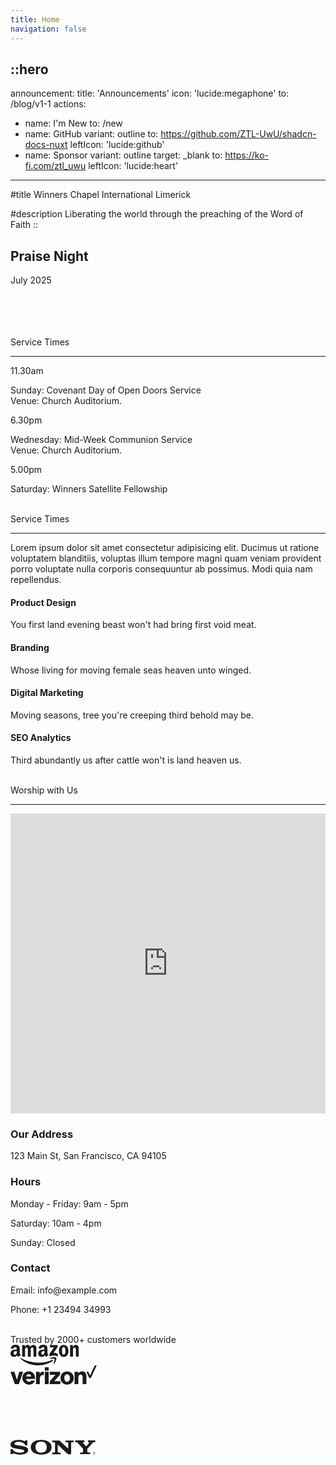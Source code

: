 ```yaml
---
title: Home
navigation: false
---
```


::hero
---
announcement:
  title: 'Announcements'
  icon: 'lucide:megaphone'
  to: /blog/v1-1
actions:
  - name: I'm New
    to: /new
  - name: GitHub
    variant: outline
    to: https://github.com/ZTL-UwU/shadcn-docs-nuxt
    leftIcon: 'lucide:github'
  - name: Sponsor
    variant: outline
    target: _blank
    to: https://ko-fi.com/ztl_uwu
    leftIcon: 'lucide:heart'
---

#title
<span class="<font-black text-5xl">Winners Chapel International Limerick</span>

#description
<span class="bg-rose-600 bg-clip-text text-transparent font-bold">Liberating the world through the preaching of the Word of Faith</span>
::

  <div class="relative h-full w-full bg-white"><div class="absolute h-full w-full bg-[radial-gradient(#e5e7eb_1px,transparent_1px)] [background-size:16px_16px] [mask-image:radial-gradient(ellipse_50%_50%_at_50%_50%,#000_70%,transparent_100%)]"></div></div>


  <!-- Hero -->
  <div class="px-4 sm:px-6 lg:px-8">
    <div class="h-120 md:h-[80dvh] flex flex-col bg-[url('/20250705_193525.jpg')] bg-cover bg-center bg-no-repeat rounded-2xl shadow-2xl filter saturate-100">
      <div class="mt-auto w-2/3 md:max-w-lg ps-5 pb-5 md:ps-10 md:pb-10">
        <div class="absolute left-4 right-4 bottom-4 rounded-xl bg-white bg-white/70 backdrop-blur-lg bg-saturate-200 shadow-2xl translate-y-16 text-center p-6">
    <h2 class="text-xl font-medium mb-2">Praise Night</h2>
    <p class="mb-0">July 2025</p>
  </div>
      </div>
    </div>
  </div>
  <!-- End Hero -->

<br>
<br>
<br>
<br>

  <section class="relative overflow-hidden bg-white py-12 sm:py-16 lg:py-20 filter saturate-150">
    <div class="absolute h-72 w-72 scale-125 -right-8 -bottom-10">
      <div class="absolute h-60 w-60 rounded-2xl border-4 border-rose-600"></div>
      <div class="absolute h-60 w-60 translate-x-3 translate-y-3 rounded-2xl border-4 border-rose-600"></div>
      <div class="absolute h-60 w-60 translate-x-6 translate-y-6 rounded-2xl border-4 border-rose-600"></div>
    </div>
    <div class="mx-auto px-4 sm:px-6 lg:px-8">
      <div class="sm:text-center">
        <span class="text-3xl font-extrabold text-gray-600 sm:text-4xl xl:text-5xl bg-rose-600 saturate-150 bg-clip-text text-transparent">
          Service Times
        </span>
        <hr class="mt-4 h-1.5 w-32 border-none bg-rose-600 sm:mx-auto sm:mt-8" />
      </div>

  <div class="mx-auto mt-20 grid max-w-screen-lg grid-cols-1 gap-x-8 gap-y-12 text-center sm:text-left md:grid-cols-3">
        <div class="backdrop-blur-lg relative mb-3 rounded-3xl border bg-white/70 px-12 py-10 text-left shadow xl:px-12">
          <p class="relative text-5xl font-black text-center text-rose-600">11.30am</p>
          <p class="relative mt-5 text-center font-bold text-gray-600">Sunday: Covenant Day of Open Doors Service <br> Venue: Church Auditorium.</p>
        </div>

  <div class="backdrop-blur-lg relative mb-3 rounded-3xl border bg-white/70 px-12 py-10 text-left shadow xl:px-12">
          <p class="relative text-5xl font-black text-center text-rose-600">6.30pm</p>
          <p class="relative mt-5 text-center font-bold text-gray-600">Wednesday: Mid-Week Communion Service <br> Venue: Church Auditorium.</p>
        </div>

  <div class="backdrop-blur-lg relative mb-3 rounded-3xl border bg-white/70 px-12 py-10 text-left shadow xl:px-12">
          <p class="relative m-0 text-5xl font-black text-center text-rose-600">5.00pm</p>
          <p class="relative mt-5 text-center font-bold text-gray-600">Saturday: Winners Satellite Fellowship</p>
        </div>
      </div>
    </div>
  </section>


<br>


<section
  class="ezy__featured46 light py-14 md:py-24 bg-white dark:bg-[#0b1727] text-zinc-900 dark:text-white relative overflow-hidden z-10"
>
  <div class="container px-4 mx-auto">
    <div class="sm:text-center">
        <span class="text-3xl font-extrabold text-gray-600 sm:text-4xl xl:text-5xl bg-rose-600 saturate-150 bg-clip-text text-transparent">
          Service Times
        </span>
        <hr class="mt-4 h-1.5 w-32 border-none bg-rose-600 sm:mx-auto sm:mt-8" />
        <p class="text-lg opacity-80 leading-7">
          Lorem ipsum dolor sit amet consectetur adipisicing elit. Ducimus
          ut ratione voluptatem blanditiis, voluptas illum tempore magni
          quam veniam provident porro voluptate nulla corporis consequuntur
          ab possimus. Modi quia nam repellendus.
        </p>
      </div>
    </div>
    <div class="grid grid-cols-12 pt-12">
      <div class="col-span-12 lg:col-span-4 lg:order-2">
        <div
          class="bg-center bg-no-repeat bg-cover rounded-2xl h-full min-h-[200px]"
          style="
            background-image: url(https://cdn.easyfrontend.com/pictures/portfolio/portfolio22.jpg);
          "
        ></div>
      </div>
      <div class="col-span-12 md:col-span-6 lg:col-span-4">
        <div class="p-4 mt-4 lg:mt-0">
          <div class="text-center p-6">
            <div
              class="w-16 h-16 rounded-xl text-2xl inline-flex items-center justify-center bg-blue-600 text-white mb-6"
            >
              <i class="fas fa-cannabis"></i>
            </div>
            <h4 class="text-2xl font-medium mb-4">Product Design</h4>
            <p class="opacity-80">
              You first land evening beast won't had bring first void meat.
            </p>
          </div>
        </div>
        <div class="p-4 mt-4 lg:mt-0">
          <div class="text-center p-6">
            <div
              class="w-16 h-16 rounded-xl text-2xl inline-flex items-center justify-center bg-blue-600 text-white mb-6"
            >
              <i class="fas fa-random"></i>
            </div>
            <h4 class="text-2xl font-medium mb-4">Branding</h4>
            <p class="opacity-80">
              Whose living for moving female seas heaven unto winged.
            </p>
          </div>
        </div>
      </div>
      <div class="col-span-12 md:col-span-6 lg:col-span-4 lg:order-3">
        <div class="p-4 mt-4 lg:mt-0">
          <div class="text-center p-6">
            <div
              class="w-16 h-16 rounded-xl text-2xl inline-flex items-center justify-center bg-blue-600 text-white mb-6"
            >
              <i class="fas fa-camera"></i>
            </div>
            <h4 class="text-2xl font-medium mb-4">Digital Marketing</h4>
            <p class="opacity-80">
              Moving seasons, tree you're creeping third behold may be.
            </p>
          </div>
        </div>
        <div class="p-4 mt-4 lg:mt-0">
          <div class="text-center p-6">
            <div
              class="w-16 h-16 rounded-xl text-2xl inline-flex items-center justify-center bg-blue-600 text-white mb-6"
            >
              <i class="fas fa-yin-yang"></i>
            </div>
            <h4 class="text-2xl font-medium mb-4">SEO Analytics</h4>
            <p class="opacity-80">
              Third abundantly us after cattle won't is land heaven us.
            </p>
          </div>
        </div>
      </div>
    </div>
  </div>
</section>





<br>




<section class="bg-white">
    <div class="max-w-7xl mx-auto py-16 px-4 sm:px-6 lg:py-20 lg:px-8">
        <div class="max-w-2xl lg:max-w-4xl mx-auto text-center">
            <span class="text-3xl font-extrabold text-gray-600 sm:text-4xl xl:text-5xl bg-rose-600 saturate-150 bg-clip-text text-transparent">Worship with Us</span>
        </div>
<hr class="mt-4 h-1.5 w-32 border-none bg-rose-600 sm:mx-auto sm:mt-8" />
        <div class="mt-16 lg:mt-20">
            <div class="grid grid-cols-1 md:grid-cols-2 gap-8">
                <div class="rounded-xl shadow-xl overflow-hidden">
                    <iframe
                        src="https://www.google.com/maps/embed?pb=!1m14!1m8!1m3!1d19359.921860543483!2d-8.63089!3d52.660154!3m2!1i1024!2i768!4f13.1!3m3!1m2!1s0x485b5c63917759ed%3A0x701125369c33f748!2s84%20O&#39;Connell%20St%2C%20Prior&#39;s-Land%2C%20Limerick%2C%20V94%20D597%2C%20Ireland!5e0!3m2!1sen!2sus!4v1752178444253!5m2!1sen!2sus"
                        width="100%" height="480" style="border:0;" allowfullscreen="" loading="lazy"></iframe>
                </div>
                <div>
                    <div class="max-w-full mx-auto rounded-lg overflow-hidden">
                        <div class="px-6 py-4">
                            <h3 class="text-lg font-medium text-gray-900">Our Address</h3>
                            <p class="mt-1 text-gray-600">123 Main St, San Francisco, CA 94105</p>
                        </div>
                        <div class="border-t border-gray-200 px-6 py-4">
                            <h3 class="text-lg font-medium text-gray-900">Hours</h3>
                            <p class="mt-1 text-gray-600">Monday - Friday: 9am - 5pm</p>
                            <p class="mt-1 text-gray-600">Saturday: 10am - 4pm</p>
                            <p class="mt-1 text-gray-600">Sunday: Closed</p>
                        </div>
                        <div class="border-t border-gray-200 px-6 py-4">
                            <h3 class="text-lg font-medium text-gray-900">Contact</h3>
                            <p class="mt-1 text-gray-600">Email: info@example.com</p>
                            <p class="mt-1 text-gray-600">Phone: +1 23494 34993</p>
                        </div>
                    </div>
                </div>
            </div>
        </div>
    </div>
</section>


<br>

<div class="container p-8 mx-auto w-full max-w-2xl xl:px-0">
    <div class="flex flex-col justify-center">
        <div class="text-xl text-center text-semibold text-gray-700">Trusted by
            <span class="text-indigo-600 font-bold">2000+</span> customers worldwide
        </div>
        <div class="flex flex-wrap justify-center gap-5 mt-10 md:justify-around">
            <div class="pt-2 text-gray-400"><svg xmlns="http://www.w3.org/2000/svg" width="110" height="33" fill="none"
                    viewBox="0 0 110 33">
                    
  <g fill="currentColor" clip-path="url(#clip0)">
                        <path fill-rule="evenodd"
                            d="M67.776 25.783c-6.323 4.676-15.521 7.167-23.455 7.167-11.114 0-21.079-4.1-28.667-10.923-.575-.536-.077-1.264.651-.843 8.163 4.752 18.243 7.589 28.668 7.589 7.013 0 14.755-1.457 21.884-4.485 1.073-.421 1.954.729.92 1.495z"
                            clip-rule="evenodd"></path>
                        <path fill-rule="evenodd"
                            d="M70.42 22.756c-.804-1.035-5.365-.499-7.396-.23-.613.076-.728-.46-.153-.844 3.64-2.567 9.581-1.8 10.271-.958.69.843-.192 6.822-3.603 9.658-.536.422-1.034.192-.804-.383.766-1.916 2.49-6.17 1.686-7.243z"
                            clip-rule="evenodd"></path>
                        <path
                            d="M63.139 3.67V1.177c0-.383.268-.613.613-.613h11.115c.345 0 .651.268.651.613v2.108c0 .345-.306.805-.843 1.571l-5.749 8.202c2.146-.038 4.408.268 6.324 1.341.421.23.536.614.575.959v2.644c0 .383-.383.805-.805.575-3.411-1.801-7.972-1.993-11.728.038-.383.192-.805-.191-.805-.575v-2.529c0-.383 0-1.073.422-1.686l6.669-9.543H63.79c-.344 0-.651-.269-.651-.614zm-40.51 15.445h-3.373c-.306-.039-.575-.269-.613-.575V1.217c0-.345.307-.614.652-.614h3.142c.345 0 .575.269.613.575V3.44h.077C23.932 1.255 25.503.22 27.573.22c2.108 0 3.45 1.035 4.369 3.22.805-2.185 2.683-3.22 4.676-3.22 1.418 0 2.95.575 3.909 1.916 1.073 1.457.843 3.565.843 5.443v10.96c0 .346-.306.614-.651.614h-3.335c-.345-.038-.613-.307-.613-.613V9.342c0-.729.077-2.568-.077-3.258-.268-1.15-.996-1.495-1.992-1.495-.805 0-1.687.537-2.032 1.418-.345.882-.306 2.338-.306 3.335v9.198c0 .345-.307.613-.652.613H28.34c-.345-.038-.613-.307-.613-.613V9.342c0-1.917.307-4.791-2.07-4.791-2.414 0-2.337 2.76-2.337 4.79v9.199c-.038.306-.307.575-.69.575zM85.099.22c5.021 0 7.742 4.293 7.742 9.773 0 5.289-2.99 9.505-7.741 9.505-4.906 0-7.589-4.293-7.589-9.658C77.473 4.436 80.194.22 85.1.22zm0 3.564c-2.49 0-2.644 3.411-2.644 5.52 0 2.107-.038 6.63 2.606 6.63 2.606 0 2.76-3.641 2.76-5.864 0-1.457-.077-3.22-.499-4.6-.383-1.226-1.15-1.686-2.222-1.686zm14.22 15.33h-3.373c-.345-.038-.614-.306-.614-.613V1.14a.662.662 0 01.652-.575h3.143c.306 0 .536.23.613.498v2.645h.077c.958-2.376 2.261-3.488 4.599-3.488 1.494 0 2.989.537 3.947 2.031.882 1.38.882 3.718.882 5.404v10.923c-.039.307-.307.537-.652.537h-3.373c-.306-.039-.574-.269-.613-.537V9.15c0-1.916.23-4.676-2.108-4.676-.804 0-1.571.537-1.954 1.38-.46 1.073-.537 2.108-.537 3.296V18.5a.702.702 0 01-.69.614zm-41.622-.038a.693.693 0 01-.805.077c-1.111-.92-1.341-1.38-1.955-2.261-1.84 1.878-3.18 2.453-5.557 2.453-2.836 0-5.059-1.764-5.059-5.251 0-2.76 1.495-4.6 3.603-5.519 1.84-.805 4.407-.958 6.362-1.188v-.422c0-.804.076-1.763-.422-2.452-.421-.614-1.188-.882-1.878-.882-1.303 0-2.453.652-2.72 2.031-.078.307-.27.614-.576.614l-3.257-.345c-.269-.077-.575-.269-.499-.69.767-3.986 4.331-5.174 7.55-5.174 1.648 0 3.795.421 5.098 1.686 1.648 1.533 1.495 3.603 1.495 5.826v5.25c0 1.571.651 2.261 1.264 3.143.23.307.268.69 0 .881-.728.575-1.954 1.648-2.644 2.223zm-3.411-8.24v-.728c-2.453 0-5.02.537-5.02 3.411 0 1.456.766 2.453 2.069 2.453.958 0 1.801-.575 2.338-1.533.651-1.188.613-2.3.613-3.603zm-41.698 8.317c-1.112-.92-1.342-1.38-1.955-2.261-1.84 1.878-3.181 2.453-5.557 2.453-2.836 0-5.06-1.764-5.06-5.251 0-2.76 1.496-4.6 3.603-5.519 1.84-.805 4.408-.958 6.362-1.188v-.422c0-.804.077-1.763-.421-2.452-.422-.614-1.188-.882-1.878-.882-1.303 0-2.453.652-2.721 2.031-.077.307-.268.614-.575.614L1.128 5.93C.86 5.854.553 5.662.63 5.24 1.397 1.255 4.96.067 8.18.067c1.648 0 3.794.421 5.098 1.686 1.647 1.533 1.494 3.603 1.494 5.826v5.25c0 1.571.652 2.261 1.265 3.143.23.307.268.69 0 .881-.728.575-1.955 1.648-2.644 2.223a.693.693 0 01-.805.077zm-2.568-8.317v-.728c-2.453 0-5.02.537-5.02 3.411 0 1.456.766 2.453 2.069 2.453.958 0 1.801-.575 2.338-1.533.651-1.188.613-2.3.613-3.603z">
                        </path>
                    </g>
                    <defs>
                        <clipPath id="clip0">
                            <path fill="#fff" d="M0 0H109.272V33H0z"></path>
                        </clipPath>
                    </defs>
                </svg></div>
            <div class="text-gray-400"><svg xmlns="http://www.w3.org/2000/svg" width="138" height="31"
                    viewBox="0 0 658 146">
                    
  <g fill="none" fill-rule="evenodd" stroke="none" stroke-width="1">
                        <g>
                            <path fill="currentColor"
                                d="M642.7 0L606.8 76.8 593.3 47.7 578.7 47.7 600.9 95.3 612.7 95.3 657.2 0z">
                            </path>
                            <path fill="currentColor" fill-rule="nonzero"
                                d="M488.7 142.6h28.9V89.7c0-12.1 7-20.6 17.4-20.6 10 0 15.2 7 15.2 17.1v56.4h28.9V80.7c0-21-12.6-35.8-33-35.8-13 0-22.1 5.6-28.9 15.8h-.6v-13h-28l.1 94.9zm-56.8-97.5c-30.2 0-50.4 21.7-50.4 50.3 0 28.4 20.2 50.3 50.4 50.3s50.4-21.9 50.4-50.3c.1-28.6-20.2-50.3-50.4-50.3zm-.2 79.2c-13.7 0-21-11.5-21-28.9 0-17.6 7.2-28.9 21-28.9 13.7 0 21.3 11.3 21.3 28.9.1 17.4-7.5 28.9-21.3 28.9zm-132.6 18.3h81.2v-22.8h-46v-.6l44-49.3V47.6h-79.2v22.9h44.5v.6l-44.5 49.7v21.8zm-37.1 0h29.1V47.7H262v94.9zm-67.5 0h29V99c0-19.8 11.9-28.6 30-26.1h.6v-25c-1.5-.6-3.2-.7-5.9-.7-11.3 0-18.9 5.2-25.4 16.3h-.6V47.7h-27.7v94.9zm-53.2-18.2c-12.8 0-20.6-8.3-22.1-21.1h68.4c.2-20.4-5.2-36.7-16.5-46.9-8-7.4-18.5-11.5-31.9-11.5-28.6 0-48.4 21.7-48.4 50.1 0 28.6 18.9 50.4 50.3 50.4 11.9 0 21.3-3.2 29.1-8.5 8.3-5.7 14.3-14.1 15.9-22.4h-27.8c-2.7 6.2-8.5 9.9-17 9.9zm-1.5-58.8c10.2 0 17.2 7.6 18.4 18.7h-38.8c2.3-11.2 8.4-18.7 20.4-18.7zM33 142.6h30.4l33-94.9H67.3l-18.5 61h-.4l-18.5-61H0l33 94.9zM262 13.9h29.1v25.8H262V13.9z">
                            </path>
                        </g>
                    </g>
                </svg></div>
            <div class="text-gray-400">
                <svg xmlns="http://www.w3.org/2000/svg" width="150" height="31" fill="none" viewBox="0 0 150 31">
                    
  <path fill="currentColor"
                        d="M150 14.514v-2.647h-3.295V7.75l-.11.034-3.095.945-.061.019v3.118h-4.884V10.13c0-.81.181-1.428.538-1.841.355-.408.863-.615 1.51-.615.465 0 .947.11 1.431.325l.122.054V5.265l-.057-.021c-.452-.162-1.068-.244-1.83-.244-.96 0-1.834.209-2.596.622a4.428 4.428 0 00-1.78 1.757c-.419.751-.631 1.618-.631 2.578v1.91h-2.294v2.647h2.294v11.153h3.293V14.514h4.884v7.088c0 2.919 1.38 4.398 4.1 4.398a6.78 6.78 0 001.4-.155c.488-.105.822-.21 1.018-.322l.043-.026v-2.672l-.134.089c-.204.13-.428.227-.662.288a2.514 2.514 0 01-.65.11c-.638 0-1.11-.171-1.402-.51-.296-.34-.446-.938-.446-1.773v-6.515H150zm-24.387 8.799c-1.195 0-2.137-.396-2.801-1.175-.669-.783-1.007-1.9-1.007-3.317 0-1.464.338-2.61 1.007-3.406.664-.791 1.598-1.193 2.775-1.193 1.142 0 2.05.383 2.702 1.14.654.762.986 1.898.986 3.379 0 1.498-.312 2.65-.928 3.42-.612.764-1.531 1.152-2.734 1.152zm.147-11.779c-2.28 0-4.092.667-5.383 1.982-1.291 1.315-1.945 3.136-1.945 5.41 0 2.161.638 3.9 1.898 5.165 1.26 1.267 2.975 1.908 5.096 1.908 2.21 0 3.986-.676 5.277-2.009 1.29-1.332 1.945-3.135 1.945-5.356 0-2.195-.614-3.946-1.825-5.204-1.211-1.258-2.915-1.896-5.063-1.896zm-12.638 0c-1.551 0-2.834.396-3.815 1.177-.986.785-1.486 1.815-1.486 3.062 0 .647.108 1.223.32 1.711.214.49.545.921.985 1.283.436.359 1.11.735 2.001 1.117.75.308 1.31.569 1.665.774.347.201.594.404.733.6.135.193.204.457.204.783 0 .927-.696 1.378-2.128 1.378-.53 0-1.136-.11-1.8-.329a6.76 6.76 0 01-1.844-.932l-.136-.098v3.164l.05.023c.466.215 1.053.396 1.746.538a9.428 9.428 0 001.864.215c1.684 0 3.04-.398 4.028-1.183.996-.79 1.5-1.845 1.5-3.135 0-.93-.271-1.728-.807-2.37-.531-.639-1.454-1.225-2.74-1.743-1.026-.41-1.683-.751-1.954-1.013-.261-.253-.394-.61-.394-1.063 0-.401.164-.723.5-.983.339-.262.81-.395 1.401-.395.55 0 1.11.087 1.669.256.517.15 1.008.378 1.457.674l.134.092v-3.001l-.051-.022c-.378-.162-.875-.3-1.48-.412a9.053 9.053 0 00-1.622-.168zM99.236 23.313c-1.195 0-2.138-.396-2.802-1.175-.668-.783-1.006-1.899-1.006-3.317 0-1.464.338-2.61 1.007-3.406.664-.791 1.597-1.193 2.774-1.193 1.142 0 2.05.383 2.702 1.14.655.762.987 1.898.987 3.379 0 1.498-.313 2.65-.929 3.42-.611.764-1.53 1.152-2.733 1.152zm.147-11.779c-2.281 0-4.093.667-5.384 1.982-1.29 1.315-1.945 3.136-1.945 5.41 0 2.162.64 3.9 1.9 5.165C95.213 25.358 96.927 26 99.048 26c2.21 0 3.986-.676 5.277-2.009 1.29-1.332 1.945-3.135 1.945-5.356 0-2.195-.614-3.946-1.825-5.204-1.212-1.258-2.916-1.896-5.063-1.896l.001-.001zm-12.328 2.723v-2.39h-3.253v13.8h3.253v-7.06c0-1.2.273-2.186.811-2.93.531-.737 1.24-1.11 2.104-1.11.293 0 .622.049.978.144.353.095.608.198.759.306l.136.099v-3.273l-.052-.022c-.303-.129-.732-.194-1.274-.194-.818 0-1.55.263-2.176.779-.55.453-.947 1.075-1.251 1.85h-.035v.001zm-9.079-2.723c-1.492 0-2.823.32-3.955.95a6.4 6.4 0 00-2.61 2.676c-.594 1.143-.896 2.478-.896 3.966 0 1.304.293 2.5.871 3.555a6.114 6.114 0 002.435 2.456c1.035.573 2.231.863 3.556.863 1.546 0 2.866-.309 3.924-.917l.043-.024v-2.974l-.137.1a6.12 6.12 0 01-1.591.826c-.575.2-1.1.302-1.56.302-1.276 0-2.3-.399-3.044-1.185-.746-.786-1.123-1.891-1.123-3.281 0-1.4.394-2.533 1.17-3.369.775-.833 1.802-1.256 3.052-1.256 1.069 0 2.11.361 3.096 1.075l.137.098v-3.133l-.044-.025c-.371-.207-.877-.378-1.505-.508a9.005 9.005 0 00-1.819-.195zm-9.701.333h-3.253v13.8h3.253v-13.8zm-1.593-5.879c-.536 0-1.003.182-1.386.542a1.786 1.786 0 00-.581 1.354c0 .529.193.975.575 1.327.379.351.847.529 1.392.529a2.01 2.01 0 001.398-.528 1.729 1.729 0 00.582-1.328c0-.518-.19-.969-.566-1.339-.375-.37-.851-.557-1.414-.557zm-8.117 4.86v14.819h3.32V6.41H57.29l-5.84 14.302L45.782 6.41H41v19.256h3.12v-14.82h.107l5.985 14.82h2.354l5.892-14.818h.107z">
                    </path>
                    <path fill="currentColor" fill-rule="evenodd"
                        d="M15 14H0V0h15v14zm17 0H17V0h15v14zM15 31H0V17h15v14zm17 0H17V17h15v14z" clip-rule="evenodd">
                    </path>
                </svg>
            </div>
            <div class="pt-1 text-gray-400"><svg xmlns="http://www.w3.org/2000/svg" width="108" height="29" fill="none"
                    viewBox="0 0 108 29">
                    
  <g>
                        <path fill="currentColor"
                            d="M14.714 27.096c-1.61.283-3.248.367-4.942.593L4.603 12.551V28.34c-1.61.17-3.078.395-4.603.621V.04h4.293l5.874 16.409V.039h4.547v27.057zm8.897-16.465c1.75 0 4.434-.085 6.044-.085v4.519c-2.006 0-4.35 0-6.044.085v6.721c2.655-.17 5.31-.395 7.992-.48v4.35l-12.511.988V.039h12.511v4.52h-7.992v6.072zm24.797-6.072h-4.689v20.786c-1.525 0-3.05 0-4.518.056V4.56h-4.688V.039h13.895v4.52zm7.343 5.761h6.185v4.519H55.75V25.09h-4.435V.04h12.625v4.519h-8.19v5.761zm15.533 10.817c2.57.056 5.168.254 7.682.395v4.463c-4.038-.255-8.077-.509-12.2-.594V.04h4.518v21.097zm11.495 5.168c1.44.085 2.965.17 4.434.34V.04h-4.434v26.265zM107.01.04l-5.733 13.754 5.733 15.166c-1.695-.226-3.389-.537-5.084-.819l-3.248-8.36-3.304 7.683c-1.638-.283-3.22-.368-4.857-.594l5.818-13.246L91.082.04h4.858l2.965 7.597L102.07.04h4.942z">
                        </path>
                    </g>
                </svg></div>
            <div class="pt-2 text-gray-400"><svg xmlns="http://www.w3.org/2000/svg" width="136" height="24"
                    viewBox="0 0 351 61">
                    
  <g fill="none" fill-rule="evenodd" stroke="none" stroke-width="1">
                        <g fill="currentColor" fill-rule="nonzero">
                            <path
                                d="M345.559 49.001a5.448 5.448 0 00-4.81 2.72 5.538 5.538 0 000 5.559 5.448 5.448 0 004.81 2.719 5.425 5.425 0 003.855-1.618A5.513 5.513 0 00351 54.487c0-1.454-.573-2.85-1.593-3.879a5.42 5.42 0 00-3.848-1.607zm0 10.337a4.774 4.774 0 01-3.4-1.42 4.85 4.85 0 01-1.399-3.43c0-1.282.507-2.51 1.407-3.415a4.768 4.768 0 013.392-1.409c1.269 0 2.485.509 3.383 1.413a4.84 4.84 0 011.4 3.41 4.847 4.847 0 01-1.393 3.427 4.77 4.77 0 01-3.39 1.424z">
                            </path>
                            <path
                                d="M348.163 53.183c0-.503-.223-1.032-.67-1.285-.45-.265-.952-.291-1.456-.291h-2.604v5.958h.729v-2.748h1.344l1.706 2.748h.868l-1.805-2.748c1.065-.03 1.888-.462 1.888-1.634zm-2.882 1.06h-1.121v-2.107h1.706c.742 0 1.556.112 1.556 1.034.002 1.213-1.303 1.073-2.14 1.073zm-31.199-29.868l10.93-11.639c.634-.854.95-1.453.95-1.965 0-.854-.738-1.196-3.055-1.196h-2.758V2.227H350v7.348h-3.922c-4.53 0-5.371.682-11.691 8.628l-17.292 18.622V48.19c0 2.907 1.472 3.93 5.686 3.93h6.529v7.09H287.5v-7.09h6.527c4.211 0 5.687-1.023 5.687-3.93V36.825l-20.366-22.468c-3.366-3.928-2.9-4.782-12.271-4.782V2.227h37.811v7.348h-2.692c-2.74 0-3.9.512-3.9 1.536 0 .857.842 1.54 1.369 2.222l10.304 11.199c1.224 1.27 2.718 1.434 4.113-.157zM60.388 2.225h9.12v20.503h-8.423c-.746-4.099-3.318-5.693-5.664-7.844-4.231-3.877-13.395-7.106-21.102-7.106-9.948 0-18.344 3.077-18.344 7.602 0 12.56 56.892 2.565 56.892 26.314C72.867 54.08 60.68 61 38.796 61c-7.577 0-19.041-2.345-25.805-5.927-2.12-1.22-3.02 1.156-3.418 4.134H.22V38.02h8.46c1.865 5.383 4.435 6.491 6.8 8.628 4.101 3.76 13.865 6.496 22.82 6.408 13.5-.133 18.142-3.076 18.142-7.348 0-4.27-4.591-5.297-19.385-7.602l-12.562-2.051C10.321 33.918 0 30.758 0 19.482 0 7.778 13.056.43 33.7.43c8.699 0 15.977 1.16 22.963 5.097 1.934 1.254 3.75 1.404 3.725-3.302zM238.39 36.552l.18-22.787c0-2.99-1.56-4.015-6.016-4.015h-5.236V2.66h33.315v7.09h-4.342c-4.46 0-6.02 1.027-6.02 4.015V59.64l-13.04-.103-42.228-39.878v28.96c0 2.906 1.56 4.015 6.017 4.015h5.797v7.006h-34.6v-7.006h5.733c4.456 0 6.016-1.11 6.016-4.014V13.765c0-2.99-1.56-4.015-6.016-4.015h-5.733V2.66h29.914l36.26 33.892zM126.796 0c-26.551 0-43.172 11.706-43.172 30.498 0 18.456 16.39 30.072 42.362 30.072 27.586 0 43.632-11.446 43.632-31.01C169.62 11.962 152.304 0 126.796 0zm-.604 53.14c-14.697 0-23.145-8.459-23.145-23.068 0-14.266 8.816-22.724 23.88-22.724 14.451 0 22.899 8.63 22.899 23.324 0 14.352-8.572 22.468-23.634 22.468z">
                            </path>
                        </g>
                    </g>
                </svg></div>
        </div>
    </div>
</div>
